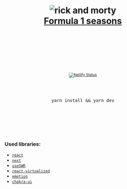 <div align="center">
  <h1>
    <br/>
    <br/>
    <img src="./public/f1.png" alt="rick and morty" />
    <br />
    <a href="https://determined-franklin-e791f1.netlify.app/" target="_blank">
        Formula 1 seasons
    </a>
    <br />
    <br />
    <br />
    <br />
  </h1>
  <sup>
     <br />
     <br />
        <a href="https://app.netlify.com/sites/determined-franklin-e791f1/deploys">
            <img src="https://api.netlify.com/api/v1/badges/60bb490d-52e3-4069-87e2-9f346c657cfa/deploy-status" alt="Netlify Status" />
      </a>
  </sup>
  <br />
  <br />
  <br />
  <br />
  <pre>yarn install && yarn dev</pre>
  <br />
  <br />
  <br />
  <br />
  <br />
</div>

### Used libraries:

- [`react`](https://github.com/facebook/react)
- [`next`](https://github.com/vercel/next.js/)
- [`useSWR`](https://github.com/vercel/swr)
- [`react-virtualized`](https://github.com/bvaughn/react-virtualized)
- [`emotion`](https://github.com/emotion-js/emotion)
- [`chakra-ui`](https://github.com/chakra-ui/chakra-ui)
